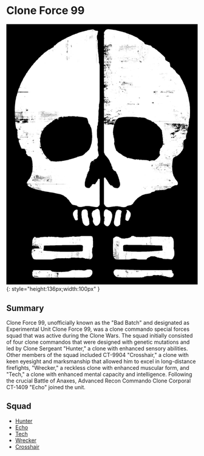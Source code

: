 # Clone Force 99

![](img/emblem.jpg){: style="height:136px;width:100px" }

## Summary

Clone Force 99, unofficially known as the "Bad Batch" and designated as Experimental Unit Clone Force 99, was a clone commando special forces squad that was active during the Clone Wars. The squad initially consisted of four clone commandos that were designed with genetic mutations and led by Clone Sergeant "Hunter," a clone with enhanced sensory abilities. Other members of the squad included CT-9904 "Crosshair," a clone with keen eyesight and marksmanship that allowed him to excel in long-distance firefights, "Wrecker," a reckless clone with enhanced muscular form, and "Tech," a clone with enhanced mental capacity and intelligence. Following the crucial Battle of Anaxes, Advanced Recon Commando Clone Corporal CT-1409 "Echo" joined the unit. 

## Squad

- [Hunter](hunter.md)
- [Echo](echo.md)
- [Tech](tech.md)
- [Wrecker](wrecker.md)
- [Crosshair](crosshair.md)

